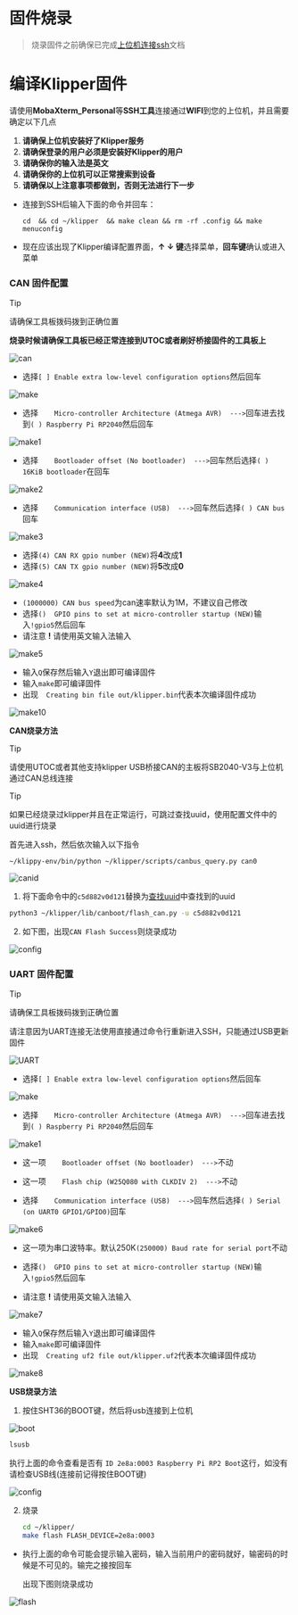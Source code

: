 # 固件烧录

> 烧录固件之前确保已完成[上位机连接ssh](introduction/conntossh.md "点击即可跳转")文档

# 编译Klipper固件

请使用**MobaXterm_Personal**等**SSH工具**连接通过**WIFI**到您的上位机，并且需要确定以下几点

1. **请确保上位机安装好了Klipper服务**
2. **请确保登录的用户必须是安装好Klipper的用户**
3. **请确保你的输入法是英文**
4. **请确保你的上位机可以正常搜索到设备**
5. **请确保以上注意事项都做到，否则无法进行下一步**



* 连接到SSH后输入下面的命令并回车：

     ```
     cd  && cd ~/klipper  && make clean && rm -rf .config && make menuconfig
     ```

* 现在应该出现了Klipper编译配置界面，**↑ ↓ 键**选择菜单，**回车键**确认或进入菜单

<!-- tabs:start -->

### ****CAN 固件配置****
>[!TIP]
>请确保工具板拨码拨到正确位置
>
>**烧录时候请确保工具板已经正常连接到UTOC或者刷好桥接固件的工具板上**

![can](../../images/boards/fly_sb2040_v3/flash_can.png)

* 选择`[ ] Enable extra low-level configuration options`然后回车

![make](../../images/boards/fly_sb2040_v3/make.png)

* 选择`    Micro-controller Architecture (Atmega AVR)  --->`回车进去找到`( ) Raspberry Pi RP2040`然后回车

![make1](../../images/boards/fly_sb2040_v3/make1.png)

* 选择`    Bootloader offset (No bootloader)  --->`回车然后选择`( ) 16KiB bootloader`在回车

![make2](../../images/boards/fly_sb2040_v3/make2.png)

* 选择`    Communication interface (USB)  --->`回车然后选择`( ) CAN bus`回车

![make3](../../images/boards/fly_sb2040_v3/make3.png)

* 选择`(4) CAN RX gpio number (NEW)`将**4**改成**1**
* 选择`(5) CAN TX gpio number (NEW)`将**5**改成**0**

![make4](../../images/boards/fly_sb2040_v3/make4.png)

* `(1000000) CAN bus speed`为can速率默认为1M，不建议自己修改
* 选择`()  GPIO pins to set at micro-controller startup (NEW)`输入`!gpio5`然后回车
* 请注意 **!** 请使用英文输入法输入

![make5](../../images/boards/fly_sb2040_v3/make5.png)

* 输入`Q`保存然后输入`Y`退出即可编译固件
* 输入`make`即可编译固件
* 出现`  Creating bin file out/klipper.bin`代表本次编译固件成功

![make10](../../images/boards/fly_sb2040_v3/make10.png)

**CAN烧录方法**

> [!TIP]
> 请使用UTOC或者其他支持klipper USB桥接CAN的主板将SB2040-V3与上位机通过CAN总线连接

> [!TIP]
> 如果已经烧录过klipper并且在正常运行，可跳过查找uuid，使用配置文件中的uuid进行烧录

首先进入ssh，然后依次输入以下指令

```
~/klippy-env/bin/python ~/klipper/scripts/canbus_query.py can0
```

![canid](../../images/guides/klippererro/canid.png)

1. 将下面命令中的``c5d882v0d121``替换为[查找uuid](#_2-查找uuid "点击即可跳转")中查找到的uuid

```bash
python3 ~/klipper/lib/canboot/flash_can.py -u c5d882v0d121
```

2. 如下图，出现``CAN Flash Success``则烧录成功

![config](../../images/boards/fly_sht_v2/flash.png ":no-zooom")



### ****UART 固件配置****

>[!TIP]
>请确保工具板拨码拨到正确位置
>
>请注意因为UART连接无法使用直接通过命令行重新进入SSH，只能通过USB更新固件

![UART](../../images/boards/fly_sb2040_v3/flash_uart.png)

* 选择`[ ] Enable extra low-level configuration options`然后回车

![make](../../images/boards/fly_sb2040_v3/make.png)

* 选择`    Micro-controller Architecture (Atmega AVR)  --->`回车进去找到`( ) Raspberry Pi RP2040`然后回车

![make1](../../images/boards/fly_sb2040_v3/make1.png)

* 这一项`    Bootloader offset (No bootloader)  --->`不动
* 这一项`    Flash chip (W25Q080 with CLKDIV 2)  --->`不动

* 选择`    Communication interface (USB)  --->`回车然后选择`( ) Serial (on UART0 GPIO1/GPIO0)`回车

![make6](../../images/boards/fly_sb2040_v3/make6.png)

* 这一项为串口波特率。默认250K`(250000) Baud rate for serial port`不动

* 选择`()  GPIO pins to set at micro-controller startup (NEW)`输入`!gpio5`然后回车
* 请注意 **!** 请使用英文输入法输入

![make7](../../images/boards/fly_sb2040_v3/make7.png)

* 输入`Q`保存然后输入`Y`退出即可编译固件
* 输入`make`即可编译固件
* 出现`  Creating uf2 file out/klipper.uf2`代表本次编译固件成功

![make8](../../images/boards/fly_sb2040_v3/make8.png)

**USB烧录方法**

1. 按住SHT36的BOOT键，然后将usb连接到上位机

![boot](../../images/boards/fly_sht36_v3/boot.png)

```bash
lsusb
```

执行上面的命令查看是否有 ``ID 2e8a:0003 Raspberry Pi RP2 Boot``这行，如没有请检查USB线(连接前记得按住BOOT键)

![config](../../images/boards/fly_sb2040/lsusb.png ":no-zooom")

2. 烧录
   
    ```bash
    cd ~/klipper/
    make flash FLASH_DEVICE=2e8a:0003
    ```
    

* 执行上面的命令可能会提示输入密码，输入当前用户的密码就好，输密码的时候是不可见的。输完之接按回车

   出现下图则烧录成功

![flash](../../images/boards/fly_sb2040/flash.png ":no-zooom")

<!-- tabs:end -->

